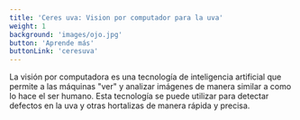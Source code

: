 ```yaml
---
title: 'Ceres uva: Vision por computador para la uva'
weight: 1
background: 'images/ojo.jpg'
button: 'Aprende más'
buttonLink: 'ceresuva'
---
```


La visión por computadora es una tecnología de inteligencia artificial que permite a las máquinas "ver" y analizar imágenes de manera similar a como lo hace el ser humano. Esta tecnología se puede utilizar para detectar defectos en la uva y otras hortalizas de manera rápida y precisa.